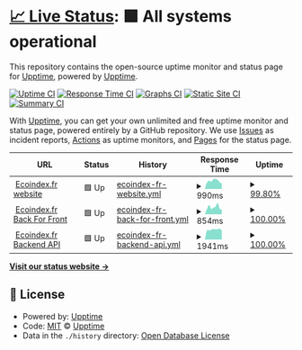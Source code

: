 # [📈 Live Status](https://upptime.github.io/upptime): <!--live status--> **🟩 All systems operational**

This repository contains the open-source uptime monitor and status page for [Upptime](https://upptime.js.org), powered by [Upptime](https://github.com/upptime/upptime).

[![Uptime CI](https://github.com/vvatelot/upptime/workflows/Uptime%20CI/badge.svg)](https://github.com/vvatelot/upptime/actions?query=workflow%3A%22Uptime+CI%22)
[![Response Time CI](https://github.com/vvatelot/upptime/workflows/Response%20Time%20CI/badge.svg)](https://github.com/vvatelot/upptime/actions?query=workflow%3A%22Response+Time+CI%22)
[![Graphs CI](https://github.com/vvatelot/upptime/workflows/Graphs%20CI/badge.svg)](https://github.com/vvatelot/upptime/actions?query=workflow%3A%22Graphs+CI%22)
[![Static Site CI](https://github.com/vvatelot/upptime/workflows/Static%20Site%20CI/badge.svg)](https://github.com/vvatelot/upptime/actions?query=workflow%3A%22Static+Site+CI%22)
[![Summary CI](https://github.com/vvatelot/upptime/workflows/Summary%20CI/badge.svg)](https://github.com/vvatelot/upptime/actions?query=workflow%3A%22Summary+CI%22)

With [Upptime](https://upptime.js.org), you can get your own unlimited and free uptime monitor and status page, powered entirely by a GitHub repository. We use [Issues](https://github.com/upptime/upptime/issues) as incident reports, [Actions](https://github.com/vvatelot/upptime/actions) as uptime monitors, and [Pages](https://upptime.github.io/upptime) for the status page.

<!--start: status pages-->
<!-- This summary is generated by Upptime (https://github.com/upptime/upptime) -->
<!-- Do not edit this manually, your changes will be overwritten -->
<!-- prettier-ignore -->
| URL | Status | History | Response Time | Uptime |
| --- | ------ | ------- | ------------- | ------ |
| <img alt="" src="https://icons.duckduckgo.com/ip3/www.ecoindex.fr.ico" height="13"> [Ecoindex.fr website](https://www.ecoindex.fr) | 🟩 Up | [ecoindex-fr-website.yml](https://github.com/vvatelot/upptime/commits/HEAD/history/ecoindex-fr-website.yml) | <details><summary><img alt="Response time graph" src="./graphs/ecoindex-fr-website/response-time-week.png" height="20"> 990ms</summary><br><a href="https://vvatelot.github.io/upptime/history/ecoindex-fr-website"><img alt="Response time 1569" src="https://img.shields.io/endpoint?url=https%3A%2F%2Fraw.githubusercontent.com%2Fvvatelot%2Fupptime%2FHEAD%2Fapi%2Fecoindex-fr-website%2Fresponse-time.json"></a><br><a href="https://vvatelot.github.io/upptime/history/ecoindex-fr-website"><img alt="24-hour response time 1003" src="https://img.shields.io/endpoint?url=https%3A%2F%2Fraw.githubusercontent.com%2Fvvatelot%2Fupptime%2FHEAD%2Fapi%2Fecoindex-fr-website%2Fresponse-time-day.json"></a><br><a href="https://vvatelot.github.io/upptime/history/ecoindex-fr-website"><img alt="7-day response time 990" src="https://img.shields.io/endpoint?url=https%3A%2F%2Fraw.githubusercontent.com%2Fvvatelot%2Fupptime%2FHEAD%2Fapi%2Fecoindex-fr-website%2Fresponse-time-week.json"></a><br><a href="https://vvatelot.github.io/upptime/history/ecoindex-fr-website"><img alt="30-day response time 940" src="https://img.shields.io/endpoint?url=https%3A%2F%2Fraw.githubusercontent.com%2Fvvatelot%2Fupptime%2FHEAD%2Fapi%2Fecoindex-fr-website%2Fresponse-time-month.json"></a><br><a href="https://vvatelot.github.io/upptime/history/ecoindex-fr-website"><img alt="1-year response time 1474" src="https://img.shields.io/endpoint?url=https%3A%2F%2Fraw.githubusercontent.com%2Fvvatelot%2Fupptime%2FHEAD%2Fapi%2Fecoindex-fr-website%2Fresponse-time-year.json"></a></details> | <details><summary><a href="https://vvatelot.github.io/upptime/history/ecoindex-fr-website">99.80%</a></summary><a href="https://vvatelot.github.io/upptime/history/ecoindex-fr-website"><img alt="All-time uptime 99.06%" src="https://img.shields.io/endpoint?url=https%3A%2F%2Fraw.githubusercontent.com%2Fvvatelot%2Fupptime%2FHEAD%2Fapi%2Fecoindex-fr-website%2Fuptime.json"></a><br><a href="https://vvatelot.github.io/upptime/history/ecoindex-fr-website"><img alt="24-hour uptime 100.00%" src="https://img.shields.io/endpoint?url=https%3A%2F%2Fraw.githubusercontent.com%2Fvvatelot%2Fupptime%2FHEAD%2Fapi%2Fecoindex-fr-website%2Fuptime-day.json"></a><br><a href="https://vvatelot.github.io/upptime/history/ecoindex-fr-website"><img alt="7-day uptime 99.80%" src="https://img.shields.io/endpoint?url=https%3A%2F%2Fraw.githubusercontent.com%2Fvvatelot%2Fupptime%2FHEAD%2Fapi%2Fecoindex-fr-website%2Fuptime-week.json"></a><br><a href="https://vvatelot.github.io/upptime/history/ecoindex-fr-website"><img alt="30-day uptime 99.95%" src="https://img.shields.io/endpoint?url=https%3A%2F%2Fraw.githubusercontent.com%2Fvvatelot%2Fupptime%2FHEAD%2Fapi%2Fecoindex-fr-website%2Fuptime-month.json"></a><br><a href="https://vvatelot.github.io/upptime/history/ecoindex-fr-website"><img alt="1-year uptime 99.45%" src="https://img.shields.io/endpoint?url=https%3A%2F%2Fraw.githubusercontent.com%2Fvvatelot%2Fupptime%2FHEAD%2Fapi%2Fecoindex-fr-website%2Fuptime-year.json"></a></details>
| <img alt="" src="https://icons.duckduckgo.com/ip3/bff.ecoindex.fr.ico" height="13"> [Ecoindex.fr Back For Front](https://bff.ecoindex.fr/health) | 🟩 Up | [ecoindex-fr-back-for-front.yml](https://github.com/vvatelot/upptime/commits/HEAD/history/ecoindex-fr-back-for-front.yml) | <details><summary><img alt="Response time graph" src="./graphs/ecoindex-fr-back-for-front/response-time-week.png" height="20"> 854ms</summary><br><a href="https://vvatelot.github.io/upptime/history/ecoindex-fr-back-for-front"><img alt="Response time 1406" src="https://img.shields.io/endpoint?url=https%3A%2F%2Fraw.githubusercontent.com%2Fvvatelot%2Fupptime%2FHEAD%2Fapi%2Fecoindex-fr-back-for-front%2Fresponse-time.json"></a><br><a href="https://vvatelot.github.io/upptime/history/ecoindex-fr-back-for-front"><img alt="24-hour response time 752" src="https://img.shields.io/endpoint?url=https%3A%2F%2Fraw.githubusercontent.com%2Fvvatelot%2Fupptime%2FHEAD%2Fapi%2Fecoindex-fr-back-for-front%2Fresponse-time-day.json"></a><br><a href="https://vvatelot.github.io/upptime/history/ecoindex-fr-back-for-front"><img alt="7-day response time 854" src="https://img.shields.io/endpoint?url=https%3A%2F%2Fraw.githubusercontent.com%2Fvvatelot%2Fupptime%2FHEAD%2Fapi%2Fecoindex-fr-back-for-front%2Fresponse-time-week.json"></a><br><a href="https://vvatelot.github.io/upptime/history/ecoindex-fr-back-for-front"><img alt="30-day response time 764" src="https://img.shields.io/endpoint?url=https%3A%2F%2Fraw.githubusercontent.com%2Fvvatelot%2Fupptime%2FHEAD%2Fapi%2Fecoindex-fr-back-for-front%2Fresponse-time-month.json"></a><br><a href="https://vvatelot.github.io/upptime/history/ecoindex-fr-back-for-front"><img alt="1-year response time 1500" src="https://img.shields.io/endpoint?url=https%3A%2F%2Fraw.githubusercontent.com%2Fvvatelot%2Fupptime%2FHEAD%2Fapi%2Fecoindex-fr-back-for-front%2Fresponse-time-year.json"></a></details> | <details><summary><a href="https://vvatelot.github.io/upptime/history/ecoindex-fr-back-for-front">100.00%</a></summary><a href="https://vvatelot.github.io/upptime/history/ecoindex-fr-back-for-front"><img alt="All-time uptime 98.89%" src="https://img.shields.io/endpoint?url=https%3A%2F%2Fraw.githubusercontent.com%2Fvvatelot%2Fupptime%2FHEAD%2Fapi%2Fecoindex-fr-back-for-front%2Fuptime.json"></a><br><a href="https://vvatelot.github.io/upptime/history/ecoindex-fr-back-for-front"><img alt="24-hour uptime 100.00%" src="https://img.shields.io/endpoint?url=https%3A%2F%2Fraw.githubusercontent.com%2Fvvatelot%2Fupptime%2FHEAD%2Fapi%2Fecoindex-fr-back-for-front%2Fuptime-day.json"></a><br><a href="https://vvatelot.github.io/upptime/history/ecoindex-fr-back-for-front"><img alt="7-day uptime 100.00%" src="https://img.shields.io/endpoint?url=https%3A%2F%2Fraw.githubusercontent.com%2Fvvatelot%2Fupptime%2FHEAD%2Fapi%2Fecoindex-fr-back-for-front%2Fuptime-week.json"></a><br><a href="https://vvatelot.github.io/upptime/history/ecoindex-fr-back-for-front"><img alt="30-day uptime 100.00%" src="https://img.shields.io/endpoint?url=https%3A%2F%2Fraw.githubusercontent.com%2Fvvatelot%2Fupptime%2FHEAD%2Fapi%2Fecoindex-fr-back-for-front%2Fuptime-month.json"></a><br><a href="https://vvatelot.github.io/upptime/history/ecoindex-fr-back-for-front"><img alt="1-year uptime 99.29%" src="https://img.shields.io/endpoint?url=https%3A%2F%2Fraw.githubusercontent.com%2Fvvatelot%2Fupptime%2FHEAD%2Fapi%2Fecoindex-fr-back-for-front%2Fuptime-year.json"></a></details>
| <img alt="" src="https://icons.duckduckgo.com/ip3/api.ecoindex.fr.ico" height="13"> [Ecoindex.fr Backend API](https://api.ecoindex.fr/health) | 🟩 Up | [ecoindex-fr-backend-api.yml](https://github.com/vvatelot/upptime/commits/HEAD/history/ecoindex-fr-backend-api.yml) | <details><summary><img alt="Response time graph" src="./graphs/ecoindex-fr-backend-api/response-time-week.png" height="20"> 1941ms</summary><br><a href="https://vvatelot.github.io/upptime/history/ecoindex-fr-backend-api"><img alt="Response time 2336" src="https://img.shields.io/endpoint?url=https%3A%2F%2Fraw.githubusercontent.com%2Fvvatelot%2Fupptime%2FHEAD%2Fapi%2Fecoindex-fr-backend-api%2Fresponse-time.json"></a><br><a href="https://vvatelot.github.io/upptime/history/ecoindex-fr-backend-api"><img alt="24-hour response time 3069" src="https://img.shields.io/endpoint?url=https%3A%2F%2Fraw.githubusercontent.com%2Fvvatelot%2Fupptime%2FHEAD%2Fapi%2Fecoindex-fr-backend-api%2Fresponse-time-day.json"></a><br><a href="https://vvatelot.github.io/upptime/history/ecoindex-fr-backend-api"><img alt="7-day response time 1941" src="https://img.shields.io/endpoint?url=https%3A%2F%2Fraw.githubusercontent.com%2Fvvatelot%2Fupptime%2FHEAD%2Fapi%2Fecoindex-fr-backend-api%2Fresponse-time-week.json"></a><br><a href="https://vvatelot.github.io/upptime/history/ecoindex-fr-backend-api"><img alt="30-day response time 1770" src="https://img.shields.io/endpoint?url=https%3A%2F%2Fraw.githubusercontent.com%2Fvvatelot%2Fupptime%2FHEAD%2Fapi%2Fecoindex-fr-backend-api%2Fresponse-time-month.json"></a><br><a href="https://vvatelot.github.io/upptime/history/ecoindex-fr-backend-api"><img alt="1-year response time 2466" src="https://img.shields.io/endpoint?url=https%3A%2F%2Fraw.githubusercontent.com%2Fvvatelot%2Fupptime%2FHEAD%2Fapi%2Fecoindex-fr-backend-api%2Fresponse-time-year.json"></a></details> | <details><summary><a href="https://vvatelot.github.io/upptime/history/ecoindex-fr-backend-api">100.00%</a></summary><a href="https://vvatelot.github.io/upptime/history/ecoindex-fr-backend-api"><img alt="All-time uptime 98.68%" src="https://img.shields.io/endpoint?url=https%3A%2F%2Fraw.githubusercontent.com%2Fvvatelot%2Fupptime%2FHEAD%2Fapi%2Fecoindex-fr-backend-api%2Fuptime.json"></a><br><a href="https://vvatelot.github.io/upptime/history/ecoindex-fr-backend-api"><img alt="24-hour uptime 100.00%" src="https://img.shields.io/endpoint?url=https%3A%2F%2Fraw.githubusercontent.com%2Fvvatelot%2Fupptime%2FHEAD%2Fapi%2Fecoindex-fr-backend-api%2Fuptime-day.json"></a><br><a href="https://vvatelot.github.io/upptime/history/ecoindex-fr-backend-api"><img alt="7-day uptime 100.00%" src="https://img.shields.io/endpoint?url=https%3A%2F%2Fraw.githubusercontent.com%2Fvvatelot%2Fupptime%2FHEAD%2Fapi%2Fecoindex-fr-backend-api%2Fuptime-week.json"></a><br><a href="https://vvatelot.github.io/upptime/history/ecoindex-fr-backend-api"><img alt="30-day uptime 100.00%" src="https://img.shields.io/endpoint?url=https%3A%2F%2Fraw.githubusercontent.com%2Fvvatelot%2Fupptime%2FHEAD%2Fapi%2Fecoindex-fr-backend-api%2Fuptime-month.json"></a><br><a href="https://vvatelot.github.io/upptime/history/ecoindex-fr-backend-api"><img alt="1-year uptime 98.80%" src="https://img.shields.io/endpoint?url=https%3A%2F%2Fraw.githubusercontent.com%2Fvvatelot%2Fupptime%2FHEAD%2Fapi%2Fecoindex-fr-backend-api%2Fuptime-year.json"></a></details>

<!--end: status pages-->

[**Visit our status website →**](https://upptime.github.io/upptime)

## 📄 License

- Powered by: [Upptime](https://github.com/upptime/upptime)
- Code: [MIT](./LICENSE) © [Upptime](https://upptime.js.org)
- Data in the `./history` directory: [Open Database License](https://opendatacommons.org/licenses/odbl/1-0/)
